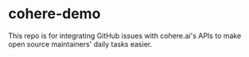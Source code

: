 # cohere-demo

This repo is for integrating GitHub issues with cohere.ai's APIs to make open source maintainers' daily tasks easier.

